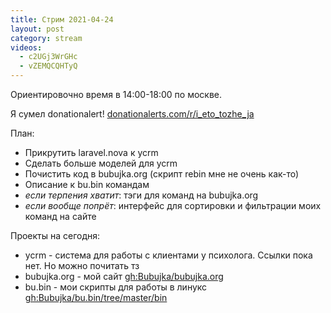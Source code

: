 ```yaml
---
title: Стрим 2021-04-24
layout: post
category: stream
videos:
  - c2UGj3WrGHc
  - vZEMQCQHTyQ
---
```


Ориентировочно время в 14:00-18:00 по москве.

Я сумел donationalert! [donationalerts.com/r/i_eto_tozhe_ja](https://www.donationalerts.com/r/i_eto_tozhe_ja)

План:
- Прикрутить laravel.nova к ycrm
- Сделать больше моделей для ycrm
- Почистить код в bubujka.org (скрипт rebin мне не очень как-то)
- Описание к bu.bin командам
- *если терпения хватит*: тэги для команд на bubujka.org
- *если вообще попрёт*: интерфейс для сортировки и фильтрации моих команд на сайте

Проекты на сегодня:
- ycrm - система для работы с клиентами у психолога. Ссылки пока нет. Но можно почитать тз
- bubujka.org - мой сайт [gh:Bubujka/bubujka.org](https://github.com/Bubujka/bubujka.org)
- bu.bin - мои скрипты для работы в линукс [gh:Bubujka/bu.bin/tree/master/bin](https://github.com/Bubujka/bu.bin/tree/master/bin)
